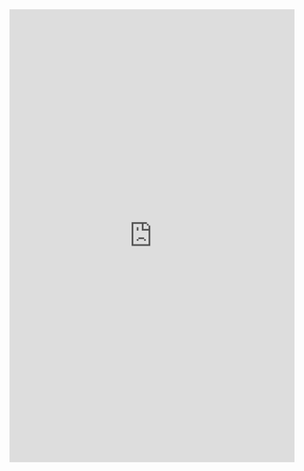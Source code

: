 <iframe class="repl" width="100%" height="800px" frameborder="0" src="https://repl.it/@azablan/collapseString?lite=true"></iframe>
